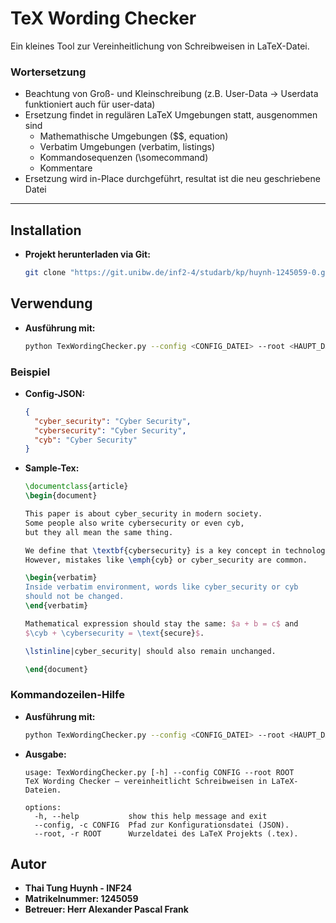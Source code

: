 # TeX Wording Checker

Ein kleines Tool zur Vereinheitlichung von Schreibweisen in LaTeX-Datei.  
### Wortersetzung
- Beachtung von Groß- und Kleinschreibung (z.B. User-Data -> Userdata funktioniert auch für user-data)
- Ersetzung findet in regulären LaTeX Umgebungen statt, ausgenommen sind
  - Mathemathische Umgebungen ($$, equation)
  - Verbatim Umgebungen (verbatim, listings)
  - Kommandosequenzen (\somecommand)
  - Kommentare
- Ersetzung wird in-Place durchgeführt, resultat ist die neu geschriebene Datei

---    
## Installation

- **Projekt herunterladen via Git:**
    ```bash
    git clone "https://git.unibw.de/inf2-4/studarb/kp/huynh-1245059-0.git"
    ```

## Verwendung

- **Ausführung mit:** 
    ```bash
    python TexWordingChecker.py --config <CONFIG_DATEI> --root <HAUPT_DATEI>
    ```

### Beispiel
- **Config-JSON:** 
    ```json
    {
      "cyber_security": "Cyber Security",
      "cybersecurity": "Cyber Security",
      "cyb": "Cyber Security"
    }
    ```
- **Sample-Tex:**
    ```latex
    \documentclass{article}
    \begin{document}
    
    This paper is about cyber_security in modern society.
    Some people also write cybersecurity or even cyb,
    but they all mean the same thing.
    
    We define that \textbf{cybersecurity} is a key concept in technology.
    However, mistakes like \emph{cyb} or cyber_security are common.
    
    \begin{verbatim}
    Inside verbatim environment, words like cyber_security or cyb
    should not be changed.
    \end{verbatim}
    
    Mathematical expression should stay the same: $a + b = c$ and
    $\cyb + \cybersecurity = \text{secure}$.
    
    \lstinline|cyber_security| should also remain unchanged.
    
    \end{document}
    ```

### Kommandozeilen-Hilfe

- **Ausführung mit:** 
    ```bash
    python TexWordingChecker.py --config <CONFIG_DATEI> --root <HAUPT_DATEI>
    ```
- **Ausgabe:**
    ```text
    usage: TexWordingChecker.py [-h] --config CONFIG --root ROOT
    TeX Wording Checker – vereinheitlicht Schreibweisen in LaTeX-Dateien.
    
    options:
      -h, --help           show this help message and exit
      --config, -c CONFIG  Pfad zur Konfigurationsdatei (JSON).
      --root, -r ROOT      Wurzeldatei des LaTeX Projekts (.tex).
    ```
## Autor
  - **Thai Tung Huynh - INF24** 
  - **Matrikelnummer: 1245059**
  - **Betreuer: Herr Alexander Pascal Frank**
